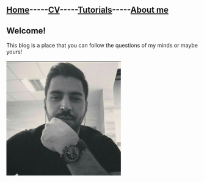 ## [Home](README.md)-----[CV](cv.md)-----[Tutorials]()-----[About me]()
## Welcome!
This blog is a place that you can follow the questions of my minds or maybe yours!
<br/>
<br/>
<img src="img/profile.jpg" width="300px" height="300px">
